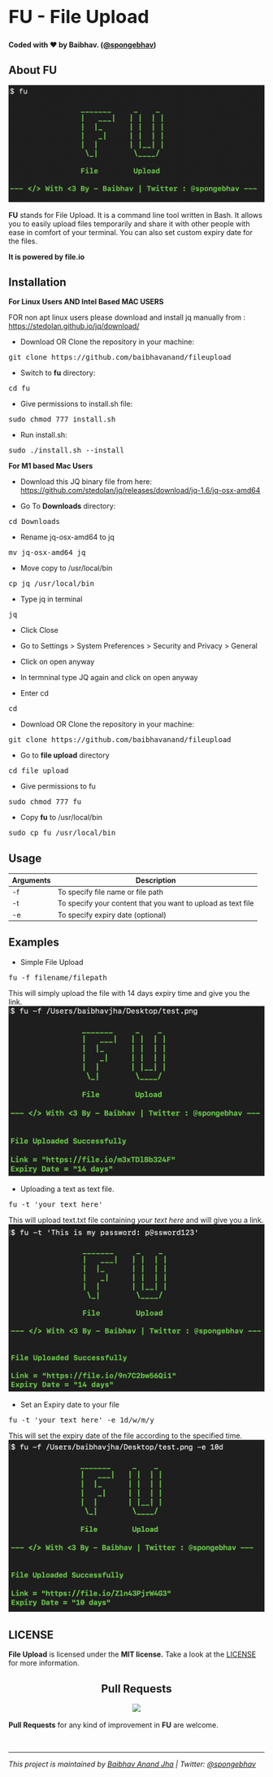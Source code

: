 <h1 align="left" style="font-size:36px;font-weight:bold;">
        FU - File Upload<br>
</h1>

<h4 align="left">
  <strong> Coded with ❤️ by Baibhav. (<a href='https://twitter.com/spongebhav' target="_blank">@spongebhav</a>)</strong>
</h4>

<h2 align="left">
  <strong>About FU</strong>
 </h2>
 
<img src="images/fu.png">


**FU** stands for File Upload. It is a command line tool written in Bash. It allows you to easily upload files temporarily and share it with other people with ease in comfort of your terminal. You can also set custom expiry date for the files. 

**It is powered by file.io**


<h2 align="left">
  <strong>Installation</strong>
</h2>

**For Linux Users AND Intel Based MAC USERS**

FOR non apt linux users please download and install jq manually from : https://stedolan.github.io/jq/download/

 * Download OR Clone the repository in your machine:
<pre>git clone https://github.com/baibhavanand/fileupload</pre>

* Switch to **fu** directory:
<pre>cd fu</pre>

* Give permissions to install.sh file:
<pre>sudo chmod 777 install.sh</pre>

* Run install.sh:
<pre>sudo ./install.sh --install</pre>

**For M1 based Mac Users**

* Download this JQ binary file from here: https://github.com/stedolan/jq/releases/download/jq-1.6/jq-osx-amd64

* Go To **Downloads** directory:
<pre>cd Downloads</pre>

* Rename jq-osx-amd64 to jq
<pre>mv jq-osx-amd64 jq</pre>

* Move copy to /usr/local/bin
<pre>cp jq /usr/local/bin</pre>

* Type jq in terminal
<pre>jq</pre>

* Click Close
* Go to Settings > System Preferences > Security and Privacy > General
* Click on open anyway
* In termninal type JQ again and click on open anyway

* Enter cd
<pre>cd</pre>

* Download OR Clone the repository in your machine:
<pre>git clone https://github.com/baibhavanand/fileupload</pre>

* Go to **file upload** directory
<pre>cd file upload</pre>

* Give permissions to fu
<pre>sudo chmod 777 fu</pre>

* Copy **fu** to /usr/local/bin
<pre>sudo cp fu /usr/local/bin</pre>


<h2 align="left">
  <strong>Usage</strong>
 </h2>
 
   Arguments    | Description
------------- |-------------
-f            | To specify file name or file path
-t            | To specify your content that you want to upload as text file
-e            | To specify expiry date (optional)


<h2 align="left">
  <strong>Examples</strong>
</h2>
 
* Simple File Upload
 <pre>fu -f filename/filepath</pre>
 
 This will simply upload the file with 14 days expiry time and give you the link.
 <img src=images/fu_file.png>
 
 * Uploading a text as text file.
 <pre>fu -t 'your text here'</pre>
 
This will upload text.txt file containing *your text here* and will give you a link.
 <img src=images/fu_textupload.png>
 
* Set an Expiry date to your file
 <pre>fu -t 'your text here' -e 1d/w/m/y</pre>
 
 This will set the expiry date of the file according to the specified time.
 <img src=images/fu_expiry.png>
 
 <h2 align="left">
  <strong>LICENSE</strong>
 </h2>
 
**File Upload** is licensed under the **MIT license.** Take a look at the [LICENSE](https://github.com/baibhavanand/fileupload/blob/main/LICENSE) for more information.

 <h2 align="center">
  <strong>Pull Requests</strong>
 </h2>
<p align="center">
    <a href="https://github.com/baibhavanand/fileupload/pulls"><img src="https://img.shields.io/badge/PRs-welcome-brightgreen.svg?style=flat-square"></a>
</p>

<strong>Pull Requests</strong> for any kind of improvement in **FU** are welcome.

<br>
<hr>
<i>This project is maintained by <a href="https://github.com/baibhavanand">Baibhav Anand Jha</a> | Twitter: <a href="https://twitter.com/spongebhav">@spongebhav</a></i>
